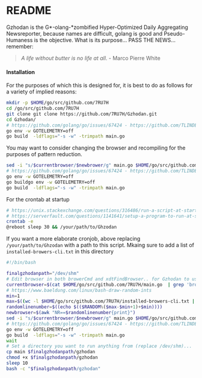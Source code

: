 # README

Gzhodan is the G*-olang-*zombified Hyper-Optimized Daily Aggregating Newsreporter, because names are difficult, golang is good and Pseudo-Humaness is the objective. What is its purpose... PASS THE NEWS... remember:

> *A life without butter is no life at all*. - Marco Pierre White

#### Installation

For the purposes of which this is designed for, it is best to do as follows for a variety of implied reasons:
```bash
mkdir -p $HOME/go/src/github.com/7RU7H
cd /go/src/github.com/7RU7H
git clone git clone https://github.com/7RU7H/Gzhodan.git
cd Gzhodan/
# https://github.com/golang/go/issues/67424 - https://github.com/TLINDEN
go env -w GOTELEMETRY=off
go build  -ldflags="-s -w" -trimpath main.go
```

You may want to consider changing the browser and recompiling for the purposes of pattern reduction.
```bash
sed -i "s/$currentbrowser/$newbrower/g" main.go $HOME/go/src/github.com/7RU7H/main.go
# https://github.com/golang/go/issues/67424 - https://github.com/TLINDEN
go env -w GOTELEMETRY=off
go buildgo env -w GOTELEMETRY=off
go build  -ldflags="-s -w" -trimpath main.go
```

For the crontab at startup
```bash
# https://unix.stackexchange.com/questions/316486/run-a-script-at-startup-as-a-user
# https://serverfault.com/questions/1141641/setup-a-program-to-run-at-startup-as-a-specified-user-on-linux
crontab -e 
@reboot sleep 30 && /your/path/to/Ghzodan
```



If you want a more elaborate cronjob, above replacing `/your/path/to/Ghzodan` with a path to this script. Mkaing sure to add a list of `installed-browers-cli.txt` in this directory
```bash
#!/bin/bash 

finalgzhodanpath="/dev/shm"
# Edit browser in both browerCmd and xdtFindBrowser.. for Gzhodan to use a different Browser for OPSEC requirements if needed
currentbrowser=$(cat $HOME/go/src/github.com/7RU7H/main.go  | grep 'browserCmd                    string = ' | awk '{print $4}' | tr -d '\"')
# https://www.baeldung.com/linux/bash-draw-random-ints
min=1
max=$((wc -l $HOME/go/src/github.com/7RU7H/installed-browers-cli.txt | cut -d' ' -f1)) 
randomlinenumber=$((echo $(($RANDOM%($max-$min+1)+$min))))
newbrowser=$(awk "NR==$randomlinenumber{print}")
sed -i "s/$currentbrowser/$newbrower/g" main.go $HOME/go/src/github.com/7RU7H/main.go
# https://github.com/golang/go/issues/67424 - https://github.com/TLINDEN
go env -w GOTELEMETRY=off
go build  -ldflags="-s -w" -trimpath main.go
wait
# Set a directory you want to run anything from (replace /dev/shm)...
cp main $finalgzhodanpath/gzhodan
chmod +x $finalgzhodanpath/gzhodan
sleep 10
bash -c "$finalgzhodanpath/gzhodan"
```

